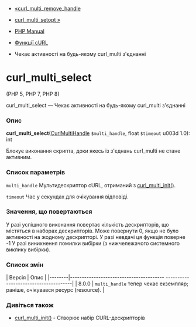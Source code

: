 - [«curl_multi_remove_handle](function.curl-multi-remove-handle.md)
- [curl_multi_setopt »](function.curl-multi-setopt.md)

- [PHP Manual](index.md)
- [Функції cURL](ref.curl.md)
- Чекає активності на будь-якому curl_multi з'єднанні

# curl_multi_select

(PHP 5, PHP 7, PHP 8)

curl_multi_select — Чекає активності на будь-якому curl_multi з'єднанні

### Опис

**curl_multi_select**([CurlMultiHandle](class.curlmultihandle.md)
`$multi_handle`, float `$timeout` u003d 1.0): int

Блокує виконання скрипта, доки якесь із з'єднань curl_multi
не стане активним.

### Список параметрів

`multi_handle`
Мультидескриптор cURL, отриманий з
[curl_multi_init()](function.curl-multi-init.md).

`timeout`
Час у секундах для очікування відповіді.

### Значення, що повертаються

У разі успішного виконання повертає кількість дескрипторів,
що містяться в наборах дескрипторів. Може повернути 0, якщо не було
активності на жодному дескрипторі. У разі невдачі ця функція поверне
-1 У разі виникнення помилки вибірки (з нижчележачого системного
виклику вибірки).

### Список змін

| Версія | Опис |
|--------|---------------------------------------- --------------------------------------|
| 8.0.0 | `multi_handle` тепер чекає екземпляр; раніше, очікувався ресурс (resource). |

### Дивіться також

- [curl_multi_init()](function.curl-multi-init.md) - Створює набір
CURL-дескрипторів
